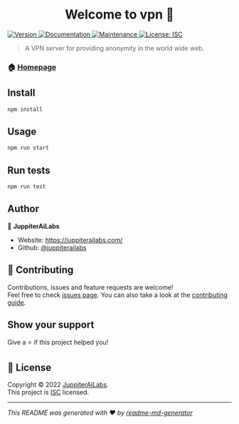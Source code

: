 <h1 align="center">Welcome to vpn 👋</h1>
<p>
  <a href="https://www.npmjs.com/package/vpn" target="_blank">
    <img alt="Version" src="https://img.shields.io/npm/v/vpn.svg">
  </a>
  <a href="https://github.com/juppiterailabs/VPN#readme" target="_blank">
    <img alt="Documentation" src="https://img.shields.io/badge/documentation-yes-brightgreen.svg" />
  </a>
  <a href="https://github.com/juppiterailabs/VPN/graphs/commit-activity" target="_blank">
    <img alt="Maintenance" src="https://img.shields.io/badge/Maintained%3F-yes-green.svg" />
  </a>
  <a href="https://github.com/juppiterailabs/VPN/blob/master/LICENSE" target="_blank">
    <img alt="License: ISC" src="https://img.shields.io/github/license/juppiterailabs/vpn" />
  </a>
</p>

> A VPN server for providing anonymity in the world wide web.

### 🏠 [Homepage](https://github.com/juppiterailabs/VPN#readme)

## Install

```sh
npm install
```

## Usage

```sh
npm run start
```

## Run tests

```sh
npm run test
```

## Author

👤 **JuppiterAiLabs**

* Website: https://juppiterailabs.com/
* Github: [@juppiterailabs](https://github.com/juppiterailabs)

## 🤝 Contributing

Contributions, issues and feature requests are welcome!<br />Feel free to check [issues page](https://github.com/juppiterailabs/VPN/issues). You can also take a look at the [contributing guide](https://github.com/juppiterailabs/VPN/blob/master/CONTRIBUTING.md).

## Show your support

Give a ⭐️ if this project helped you!

## 📝 License

Copyright © 2022 [JuppiterAiLabs](https://github.com/juppiterailabs).<br />
This project is [ISC](https://github.com/juppiterailabs/VPN/blob/master/LICENSE) licensed.

***
_This README was generated with ❤️ by [readme-md-generator](https://github.com/kefranabg/readme-md-generator)_